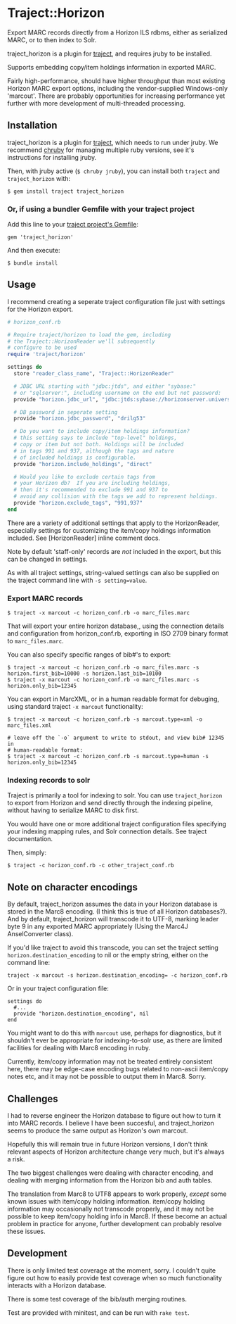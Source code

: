 # Traject::Horizon

Export MARC records directly from a Horizon ILS rdbms, either as serialized MARC,
or to then index to Solr.

traject_horizon is a plugin for [traject](http://github.com/jrochkind/traject), and
requires jruby to be installed.

Supports embedding copy/item holdings information in exported MARC.

Fairly high-performance, should have higher throughput than most existing
Horizon MARC export options, including the vendor-supplied Windows-only
'marcout'. There are probably opportunities for increasing performance
yet further with more development of multi-threaded processing.

## Installation

traject_horizon is a plugin for [traject](http://github.com/jrochkind/traject), which
needs to run under jruby. We recommend [chruby](https://github.com/postmodern/chruby)
for managing multiple ruby versions, see it's instructions for installing jruby. 

Then, with jruby active (`$ chruby jruby`), you can install both `traject`
and `traject_horizon` with:

    $ gem install traject traject_horizon

### Or, if using a bundler Gemfile with your traject project

Add this line to your [traject project's Gemfile](https://github.com/jrochkind/traject/blob/master/doc/extending.md#or-with-bundler):

    gem 'traject_horizon'

And then execute:

    $ bundle install

## Usage

I recommend creating a seperate traject configuration file just with
settings for the Horizon export.

~~~ruby
# horizon_conf.rb

# Require traject/horizon to load the gem, including
# the Traject::HorizonReader we'll subsequently
# configure to be used
require 'traject/horizon'

settings do
  store "reader_class_name", "Traject::HorizonReader"

  # JDBC URL starting with "jdbc:jtds", and either "sybase:"
  # or "sqlserver:", including username on the end but not password:
  provide "horizon.jdbc_url", "jdbc:jtds:sybase://horizonserver.university.edu:2025/horizon_db;user=esys"

  # DB password in seperate setting
  provide "horizon.jdbc_password", "drilg53"

  # Do you want to include copy/item holdings information?
  # this setting says to include "top-level" holdings,
  # copy or item but not both. Holdings will be included
  # in tags 991 and 937, although the tags and nature
  # of included holdings is configurable.
  provide "horizon.include_holdings", "direct"

  # Would you like to exclude certain tags from
  # your Horizon db?  If you are including holdings,
  # then it's recommended to exclude 991 and 937 to
  # avoid any collision with the tags we add to represent holdings.
  provide "horizon.exclude_tags", "991,937"
end
~~~

There are a variety of additional settings that apply to the HorizonReader,
especially settings for customizing the item/copy holdings information
included. See [HorizonReader] inline comment docs.

Note by default 'staff-only' records are _not_ included in the export,
but this can be changed in settings.

As with all traject settings, string-valued settings can also be supplied
on the traject command line with `-s setting=value`.

### Export MARC records

    $ traject -x marcout -c horizon_conf.rb -o marc_files.marc

That will export your entire horizon database,,
using the connection details and configuration from horizon_conf.rb, exporting
in ISO 2709 binary format to `marc_files.marc`.

You can also specify specific ranges of bib#'s to export:

    $ traject -x marcout -c horizon_conf.rb -o marc_files.marc -s horizon.first_bib=10000 -s horizon.last_bib=10100
    $ traject -x marcout -c horizon_conf.rb -o marc_files.marc -s horizon.only_bib=12345

You can export in MarcXML, or in a human readable format for debuging,
using standard traject `-x marcout` functionality:

    $ traject -x marcout -c horizon_conf.rb -s marcout.type=xml -o marc_files.xml

    # leave off the `-o` argument to write to stdout, and view bib# 12345 in
    # human-readable format:
    $ traject -x marcout -c horizon_conf.rb -s marcout.type=human -s horizon.only_bib=12345

### Indexing records to solr

Traject is primarily a tool for indexing to solr. You can use `traject_horizon` to
export from Horizon and send directly through the indexing pipeline, without
having to serialize MARC to disk first.

You would have one or more additional traject configuration files specifying
your indexing mapping rules, and Solr connection details. See traject
documentation.

Then, simply:

    $ traject -c horizon_conf.rb -c other_traject_conf.rb

## Note on character encodings

By default, traject_horizon assumes the data in your Horizon database is stored
in the Marc8 encoding. (I think this is true of all Horizon databases?). And by
default, traject_horizon will transcode it to UTF-8, marking leader byte 9 in any
exported MARC appropriately (Using the Marc4J AnselConverter class).

If you'd like traject to avoid this transcode, you can set the traject
setting `horizon.destination_encoding` to nil or the empty string, either
on the command line:

    traject -x marcout -s horizon.destination_encoding= -c horizon_conf.rb

Or in your traject configuration file:

    settings do
      #...
      provide "horizon.destination_encoding", nil
    end

You might want to do this with `marcout` use, perhaps for diagnostics, but
it shouldn't ever be appropriate for indexing-to-solr use, as there are limited
facilities for dealing with Marc8 encoding in ruby.

Currently, item/copy information may not be treated entirely consistent here,
there may be edge-case encoding bugs related to non-ascii item/copy notes etc,
and it may not be possible to output them in Marc8. Sorry.

## Challenges

I had to reverse engineer the Horizon database to figure out how to turn it into
MARC records.  I believe I have been succesful, and traject_horizon seems to produce
the same output as Horizon's own marcout.

Hopefully this will remain true in future Horizon versions, I don't think relevant
aspects of Horizon architecture change very much, but it's always a risk.

The two biggest challenges were dealing with character encoding, and dealing
with merging information from the Horizon bib and auth tables.

The translation from Marc8 to UTF8 appears to work properly, _except_
some known issues with item/copy holding information. item/copy holding
information may occasionally not transcode properly, and it may not
be possible to keep item/copy holding info in Marc8.  If these become
an actual problem in practice for anyone, further development can
probably resolve these issues.


## Development

There is only limited test coverage at the moment, sorry. I couldn't
quite figure out how to easily provide test coverage when so much
functionality interacts with a Horizon database.

There is some test coverage of the bib/auth merging routines.

Test are provided with minitest, and can be run with `rake test`.